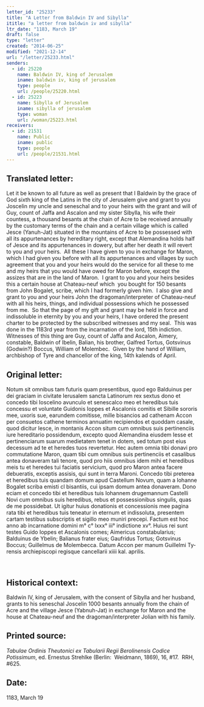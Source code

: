 ```yaml
---
letter_id: "25233"
title: "A Letter from Baldwin IV and Sibylla"
ititle: "a letter from baldwin iv and sibylla"
ltr_date: "1183, March 19"
draft: false
type: "letter"
created: "2014-06-25"
modified: "2021-12-14"
url: "/letter/25233.html"
senders:
  - id: 25220
    name: Baldwin IV, king of Jerusalem
    iname: baldwin iv, king of jerusalem
    type: people
    url: /people/25220.html
  - id: 25223
    name: Sibylla of Jerusalem
    iname: sibylla of jerusalem
    type: woman
    url: /woman/25223.html
receivers:
  - id: 21531
    name: Public
    iname: public
    type: people
    url: /people/21531.html
---
```

<h2> Translated letter:</h2><p>Let it be known to all future as well as present that I Baldwin by the grace of God sixth king of the Latins in the city of Jerusalem give and grant to you Joscelin my uncle and seneschal and to your heirs with the grant and will of Guy, count of Jaffa and Ascalon and my sister Sibylla, his wife their countess, a thousand besants at the chain of Acre to be received annually by the customary terms of the chain and a certain village which is called Jesce (Yanuh-Jat) situated in the mountains of Acre to be possessed with all its appurtenances by hereditary right, except that Alemandina holds half of Jesce and its appurtenances in dowery, but after her death it will revert to you and your heirs.&nbsp; All these I have given to you in exchange for Maron, which I had given you before with all its appurtenances and villages by such agreement that you and your heirs would do the service for all these to me and my heirs that you would have owed for Maron before, except the assizes that are in the land of Maron.&nbsp; I grant to you and your heirs besides this a certain house at Chateau-neuf which&nbsp; you bought for 150 besants from John Bogalet, scribe, which I had formerly given him.&nbsp; I also give and grant to you and your heirs John the dragoman/interpreter of Chateau-neuf with all his heirs, things, and individual possessions which he possessed from me.&nbsp; So that the page of my gift and grant may be held in force and indissoluble in eternity by you and your heirs, I have ordered the present charter to be protected by the subscribed witnesses and my seal.&nbsp; This was done in the 1183rd year from the incarnation of the lord, 15th indiction.&nbsp; Witnesses of this thing are Guy, count of Jaffa and Ascalon, Aimery, constable, Baldwin of Ibelin, Balian, his brother, Galfred Tortus, Gotsvinus (Godwin?) Boccus, William of Molembec.&nbsp; Given by the hand of William, archbishop of Tyre and chancellor of the king, 14th kalends of April.&nbsp;&nbsp;</p><h2 class="mt-4"> Original letter:</h2><p>Notum sit omnibus tam futuris quam presentibus, quod ego Balduinus per dei graciam in civitate Ierusalem sancta Latinorum rex sextus dono et concedo tibi Ioscelino avunculo et senescalco meo et heredibus tuis concessu et voluntate Guidonis Ioppes et Ascalonis comitis et Sibille sororis mee, uxoris sue, earundem comitisse, mille bisancios ad cathenam Accon per consuetos cathene terminos annuatim recipiendos et quoddam casale, quod dicitur Iesce, in montanis Accon situm cum omnibus suis pertinenciis iure hereditario possidendum, excepto quod Alemandina eiusdem Iesse et pertinenciarum suarum medietatem tenet in dotem, sed totum post eius decessum ad te et heredes tuos revertetur. Hec autem omnia tibi donavi pro commutatione Maron, quam tibi cum omnibus suis pertinenciis et casalibus antea donaveram tali tenore, quod pro hiis omnibus idem mihi et heredibus meis tu et heredes tui faciatis servicium, quod pro Maron antea facere debueratis, exceptis assisis, qui sunt in terra Maroni. Concedo tibi preterea et heredibus tuis quandam domum apud Castellum Novum, quam a Iohanne Bogalet scriba emisti cl bisantiis, cui ipsam domum antea donaveram. Dono eciam et concedo tibi et heredibus tuis Iohannem drugemannum Castelli Novi cum omnibus suis heredibus, rebus et possessionibus singulis, quas de me possidebat. Ut igitur huius donationis et concessionis mee pagina rata tibi et heredibus tuis teneatur in eternum et indissoluta, presentem cartam testibus subscriptis et sigillo meo muniri precepi. Factum est hoc anno ab incarnatione domini m° c° lxxx° iii° indictione xv°. Huius rei sunt testes Guido Ioppes et Ascalonis comes; Aimericus constabularius; Balduinus de Ybelin; Balianus frater eius; Gaufridus Tortus; Gotsvinus Boccus; Guillelmus de Molembecca. Datum Accon per manum Guillelmi Ty­rensis archiepiscopi regisque cancellarii xiiii kal. aprilis.</p><p>&nbsp;</p><h2 class="mt-4"> Historical context:</h2><p>Baldwin IV, king of Jerusalem, with the consent of Sibylla and her husband, grants to his seneschal Joscelin 1000 besants annually from the chain of Acre and the village Jesce (Yabnuh-Jat) in exchange for Maron and the house at Chateau-neuf and the dragoman/interpreter Jolian with his family.&nbsp;&nbsp;</p><h2 class="mt-4"> Printed source:</h2><p><i>Tabulae Ordinis Theutonici ex Tabularii Regii Berolinensis Codice Potissimum</i>, ed. Ernestus Strehlke (Berlin:&nbsp; Weidmann, 1869), 16, #17.&nbsp; RRH, #625.</p><h2 class="mt-4"> Date:</h2>1183, March 19